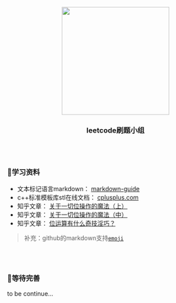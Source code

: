 <p align="center">
  <img src="https://github.com/DreamWallower/leetcode/images/h1.gif" width="250"/></a>
  <h3 align="center">leetcode刷题小组</h3>
</p>

<br/>
<br/>

### :closed_book:学习资料
* 文本标记语言markdown： [markdown-guide](https://guides.github.com/features/mastering-markdown/)
* c++标准模板库stl在线文档： [cplusplus.com](http://www.cplusplus.com/reference/)
* 知乎文章： [关于一切位操作的魔法（上）](https://zhuanlan.zhihu.com/p/37014715?utm_source=qq&utm_medium=social&utm_oi=829394553948749824)
* 知乎文章： [关于一切位操作的魔法（中）](https://zhuanlan.zhihu.com/p/37175153?utm_source=qq&utm_medium=social&utm_oi=829394553948749824)
* 知乎文章： [位运算有什么奇技淫巧？](https://www.zhihu.com/question/38206659/answer/736472332?utm_source=qq&utm_medium=social&utm_oi=829394553948749824)
> 补充：github的markdown支持[`emoji`](https://www.webfx.com/tools/emoji-cheat-sheet/)

<br/>
<br/>


### :green_book:等待完善
to be continue...
